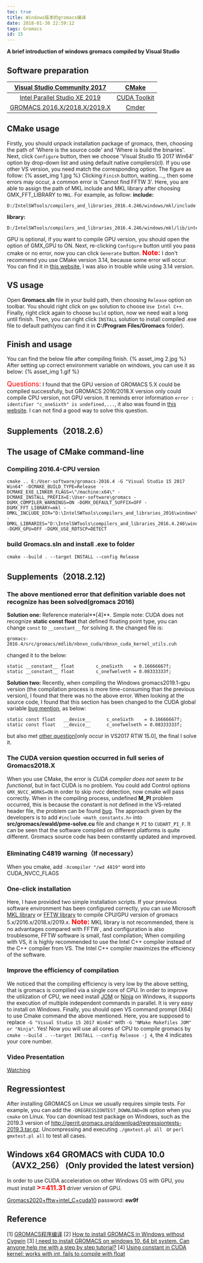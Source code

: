 ```yaml
---
toc: true
title: Windows版本的gromacs编译
date: 2018-01-30 22:59:12
tags: Gromacs
id: 15
---
```

**A brief introduction of windows gromacs compiled by Visual Studio**
<!--more-->

## Software preparation
|[Visual Studio Community 2017](https://www.microsoft.com/zh-cn/download)|[CMake](https://cmake.org/)|
|:-:|:-:|
|[Intel Parallel Studio XE 2019](https://software.intel.com/en-us/parallel-studio-xe)|[CUDA Toolkit](https://developer.nvidia.com/cuda-downloads)|
|[GROMACS 2016.X/2018.X/2019.X](http://www.gromacs.org/)|[Cmder](https://cmder.net/)|

## CMake usage
Firstly, you should unpack installation package of gromacs, then, choosing the path of 'Where is the source code' and 'Where is build the binaries'. Next, click `Configure` button, then we choose 'Visual Studio 15 2017 Win64' option by drop-down list and using default native compliers(cl). If you use other VS version, you need match the corresponding option. The figure as follow:
{% asset_img 1.jpg %}
Clicking `Finish` button, waiting...,, then some errors may occur, a common error is 'Cannot find FFTW 3'. Here, you are able to assign the path of MKL include and MKL library after choosing GMX_FFT_LIBRARY to `MKL`. For example, as follow:
**include:**

```
D:/IntelSWTools/compilers_and_libraries_2016.4.246/windows/mkl/include
```
**library:**
```
D:/IntelSWTools/compilers_and_libraries_2016.4.246/windows/mkl/lib/intel64_win/mkl_core.lib;D:/IntelSWTools/compilers_and_libraries_2016.4.246/windows/mkl/lib/intel64_win/mkl_intel_ilp64.lib;D:/IntelSWTools/compilers_and_libraries_2016.4.246/windows/mkl/lib/intel64_win/mkl_sequential.lib;D:/IntelSWTools/compilers_and_libraries_2016.4.246/windows/mkl/lib/intel64_win/mkl_intel_thread.lib;D:/IntelSWTools/compilers_and_libraries_2016.4.246/windows/compiler/lib/intel64_win/libiomp5md.lib
```
GPU is optional, if you want to compile GPU version, you should open the option of GMX_GPU to ON. Next, re-clicking `Configure` button until you pass cmake or no error, now you can click `Generate` button.
**<font color="#FF0000" size=4>Note:</font>** I don't recommend you use CMake version 3.14, because some error will occur. You can find it in [this website](https://redmine.gromacs.org/issues/2927), I was also in trouble while using 3.14 version.

## VS usage

Open **Gromacs.sln** file in your build path, then choosing `Release` option on toolbar. You should right click on `gmx` solution to choose `Use Intel C++`. Finally, right click again to choose `build` option, now we need wait a long until finish. Then, you can right click `INSTALL` solution to install compiled .exe file to default path(you can find it in **C:/Program Files/Gromacs** folder).

## Finish and usage
You can find the below file after compiling finish.
{% asset_img 2.jpg %}
After setting up correct environment variable on windows, you can use it as below:
{% asset_img 1.gif %}

<font color="#FF0000" size=4>Questions:</font>
I found that the GPU version of GROMACS 5.X could be compiled successfully, but GROMACS 2016/2018.X version only could compile CPU version, not GPU version. It reminds error information `error : identifier "c_oneSixth" is undefined,...`, it also was found in [this website](https://mailman-1.sys.kth.se/pipermail/gromacs.org_gmx-developers/2016-December/009424.html). I can not find a good way to solve this question.

## Supplements（2018.2.6）
## The usage of CMake command-line
### Compiling 2016.4-CPU version
```
cmake .. E:/User-software/gromacs-2016.4 -G "Visual Studio 15 2017 Win64" -DCMAKE_BUILD_TYPE=Release  -DCMAKE_EXE_LINKER_FLAGS=\"/machine:x64\" -DCMAKE_INSTALL_PREFIX=E:\User-software\gromacs -DGMX_COMPILER_WARNINGS=ON -DGMX_DEFAULT_SUFFIX=OFF -DGMX_FFT_LIBRARY=mkl -DMKL_INCLUDE_DIR="D:\IntelSWTools\compilers_and_libraries_2016\windows\mkl\include" -DMKL_LIBRARIES="D:\IntelSWTools\compilers_and_libraries_2016.4.246\windows\mkl\lib\intel64_win\mkl_core.lib;D:\IntelSWTools\compilers_and_libraries_2016.4.246\windows\mkl\lib\intel64_win\mkl_intel_lp64.lib;D:\IntelSWTools\compilers_and_libraries_2016.4.246\windows\mkl\lib\intel64_win\mkl_sequential.lib;D:\IntelSWTools\compilers_and_libraries_2016.4.246\windows\mkl\lib\intel64_win\mkl_intel_thread.lib;D:\IntelSWTools\compilers_and_libraries_2016.4.246\windows\compiler\lib\intel64_win\libiomp5md.lib" -DGMX_GPU=OFF -DGMX_USE_RDTSCP=DETECT
```
### build Gromacs.sln and install .exe to folder
```
cmake --build . --target INSTALL --config Release
```
## Supplements（2018.2.12)
### The above mentioned error that definition variable does not recognize has been solved(gromacs 2016)
**Solution one:** Reference material**[4]**. Simple note: CUDA does not recognize **static const float** that defined floating point type, you can change `const` to `__constant__` for solving it. the changed file is:
```
gromacs-2016.4/src/gromacs/mdlib/nbnxn_cuda/nbnxn_cuda_kernel_utils.cuh
```
changed it to the below:
```
static __constant__ float        c_oneSixth    = 0.16666667f;
static __constant__ float        c_oneTwelveth = 0.08333333f;
```
**Solution two:** Recently, when compiling the Windows gromacs2019.1-gpu version (the compilation process is more time-consuming than the previous version), I found that there was no the above error. When looking at the source code, I found that this section has been changed to the CUDA global variable [bug mention](https://gerrit.gromacs.org/#/c/8456/), as below:
```
static const float   __device__      c_oneSixth    = 0.16666667f;
static const float   __device__      c_oneTwelveth = 0.08333333f;
```
but also met [other question](https://www.kancloud.cn/kangdandan/book/169981)[only occur in VS2017 RTW 15.0], the final I solve it.

### The CUDA version question occurred in full series of Gromacs2018.X
When you use CMake, the error is *CUDA compiler does not seem to be functional*, but in fact CUDA is no problem. You could add Control options `GMX_NVCC_WORKS=ON` in order to skip *nvcc* detection, now cmake will pass correctly. When in the compiling process, undefined **M_PI** problem occurred, this is because the constant is not defined in the VS-related header file, the problem can be found [bug](https://gerrit.gromacs.org/#/c/8456/). The approach given by the developers is to add ``#include <math_constants.h>`` into **src/gromacs/ewald/pme-solve.cu** file and change ```M_PI``` to ```CUDART_PI_F```. It can be seen that the software compiled on different platforms is quite different. Gromacs source code has been constantly updated and improved.

### Eliminating C4819 warning（If necessary）
When you cmake, add `-Xcompiler "/wd 4819"` word into CUDA_NVCC_FLAGS

### One-click installation

Here, I have provided two simple installation scripts. If your previous software environment has been configured correctly, you can use Microsoft [MKL library](https://liuyujie714.github.io/15/mkl-gromacs.bsh) or [FFTW library](https://liuyujie714.github.io/15/fftw-gromacs.bsh) to compile CPU/GPU version of gromacs 5.x/2016.x/2018.x/2019.x.
**<font color="#FF0000" size=4>Note:</font>** MKL library is not recommended, there is no advantages compared with FFTW , and configuration is also troublesome, FFTW software is small, fast compilation; When compiling with VS, it is highly recommended to use the Intel C++ compiler instead of the C++ compiler from VS. The Intel C++ compiler maximizes the efficiency of the software.

### Improve the efficiency of compilation
We noticed that the compiling efficiency is very low by the above setting, that is gromacs is compilied via a single core of CPU. In order to improve the utilization of CPU, we need install [JOM](https://wiki.qt.io/Jom) or [Ninja](https://ninja-build.org/) on Windows, it supports the execution of multiple independent commands in parallel. It is very easy to install on Windows. Finally, you should open VS command prompt (X64) to use Cmake command the above mentioned. Here, you are supposed to replace `-G "Visual Studio 15 2017 Win64"` with `-G "NMake Makefiles JOM" or "Ninja"`. Yes! Now you will use all cores of CPU to compile gromacs by `cmake --build . --target INSTALL --config Release -j 4`, the 4 indicates your core number.

### Video Presentation
[Watching](https://v.youku.com/v_show/id_XNDIyNDYyNDE2NA==.html?spm=a2h0j.11185381.listitem_page1.5!2~A)

## Regressiontest
After installing GROMACS on Linux we usually requires simple tests. For example, you can add the `-DREGRESSIONTEST_DOWNLOAD=ON` option when you `cmake` on Linux. You can download test package on Windows, such as the 2019.3 version of http://gerrit.gromacs.org/download/regressiontests-2019.3.tar.gz. Uncompressing and executing `./gmxtest.pl all ` or `perl gmxtest.pl all` to test all cases.


## Windows x64 GROMACS with CUDA 10.0 （AVX2_256） (Only provided the latest version)
In order to use CUDA acceleration on other Windows OS with GPU, you must install **<font color="#FF0000" size=4>>=411.31</font>** driver version of GPU.

[Gromacs2020+fftw+intel_C+cuda10](https://pan.baidu.com/s/139Si08wi9Aj5jznBh9d3hg) password: **ew9f** 

## Reference
[1] [GROMACS程序编译](http://jerkwin.github.io/9999/11/01/GROMACS%E7%A8%8B%E5%BA%8F%E7%BC%96%E8%AF%91/)
[2] [How to install GROMACS in Windows without Cygwin](http://cdlc.cau.ac.kr/Gromacs/966)
[3] [I need to install GROMACS on windows 10, 64 bit system. Can anyone help me with a step by step tutorial?](https://www.researchgate.net/post/I_need_to_install_GROMACS_on_windows_10_64_bit_system_Can_anyone_help_me_with_a_step_by_step_tutorial)
[4] [Using constant in CUDA kernel: works with int, fails to compile with float](https://stackoverflow.com/questions/26443857/using-constant-in-cuda-kernel-works-with-int-fails-to-compile-with-float?noredirect=1&lq=1)
